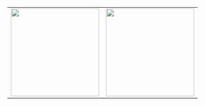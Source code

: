 <table>
  <tr>
    <td><img src="https://github-readme-stats.vercel.app/api?username=hypertseng&show_icons=true&theme=tokyonight&line_height=27" style="height: 200px;"></td>
    <td><img src="https://github-readme-stats.vercel.app/api/top-langs/?username=hypertseng&theme=radical" style="height: 200px;"></td>
  </tr>
</table>
